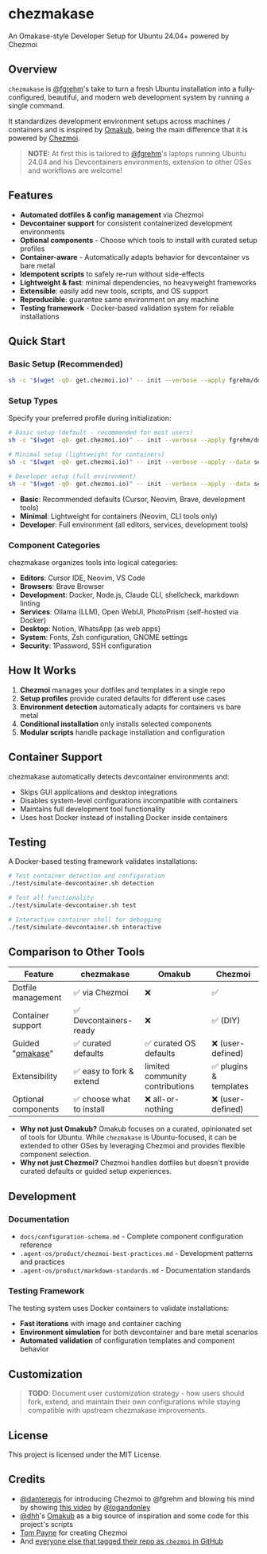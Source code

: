 # chezmakase

An Omakase-style Developer Setup for Ubuntu 24.04+ powered by Chezmoi

## Overview

`chezmakase` is [@fgrehm][gh-fgrehm]'s take to turn a fresh Ubuntu installation into a
fully-configured, beautiful, and modern web development system by running a single command.

It standardizes development environment setups across machines / containers and is inspired by
[Omakub][omakub], being the main difference that it is powered by [Chezmoi][chezmoi].

> **NOTE:** At first this is tailored to [@fgrehm][gh-fgrehm]'s laptops running Ubuntu 24.04 and
> his Devcontainers environments, extension to other OSes and workflows are welcome!

## Features

- **Automated dotfiles & config management** via Chezmoi
- **Devcontainer support** for consistent containerized development environments
- **Optional components** - Choose which tools to install with curated setup profiles
- **Container-aware** - Automatically adapts behavior for devcontainer vs bare metal
- **Idempotent scripts** to safely re-run without side-effects
- **Lightweight & fast**: minimal dependencies, no heavyweight frameworks
- **Extensible**: easily add new tools, scripts, and OS support
- **Reproducible**: guarantee same environment on any machine
- **Testing framework** - Docker-based validation system for reliable installations

## Quick Start

### Basic Setup (Recommended)

```bash
sh -c "$(wget -qO- get.chezmoi.io)" -- init --verbose --apply fgrehm/dotfiles-chezmoi
```

### Setup Types

Specify your preferred profile during initialization:

```bash
# Basic setup (default - recommended for most users)
sh -c "$(wget -qO- get.chezmoi.io)" -- init --verbose --apply fgrehm/dotfiles-chezmoi

# Minimal setup (lightweight for containers)
sh -c "$(wget -qO- get.chezmoi.io)" -- init --verbose --apply --data setupType=minimal fgrehm/dotfiles-chezmoi

# Developer setup (full environment)
sh -c "$(wget -qO- get.chezmoi.io)" -- init --verbose --apply --data setupType=developer fgrehm/dotfiles-chezmoi
```

- **Basic**: Recommended defaults (Cursor, Neovim, Brave, development tools)
- **Minimal**: Lightweight for containers (Neovim, CLI tools only)
- **Developer**: Full environment (all editors, services, development tools)

### Component Categories

chezmakase organizes tools into logical categories:

- **Editors**: Cursor IDE, Neovim, VS Code
- **Browsers**: Brave Browser
- **Development**: Docker, Node.js, Claude CLI, shellcheck, markdown linting
- **Services**: Ollama (LLM), Open WebUI, PhotoPrism (self-hosted via Docker)
- **Desktop**: Notion, WhatsApp (as web apps)
- **System**: Fonts, Zsh configuration, GNOME settings
- **Security**: 1Password, SSH configuration

## How It Works

1. **Chezmoi** manages your dotfiles and templates in a single repo
2. **Setup profiles** provide curated defaults for different use cases
3. **Environment detection** automatically adapts for containers vs bare metal
4. **Conditional installation** only installs selected components
5. **Modular scripts** handle package installation and configuration

## Container Support

chezmakase automatically detects devcontainer environments and:

- Skips GUI applications and desktop integrations
- Disables system-level configurations incompatible with containers
- Maintains full development tool functionality
- Uses host Docker instead of installing Docker inside containers

## Testing

A Docker-based testing framework validates installations:

```bash
# Test container detection and configuration
./test/simulate-devcontainer.sh detection

# Test all functionality
./test/simulate-devcontainer.sh test

# Interactive container shell for debugging
./test/simulate-devcontainer.sh interactive
```

## Comparison to Other Tools

| Feature                          | chezmakase                | Omakub                          | Chezmoi                |
| -------------------------------- | ------------------------- | ------------------------------- | ---------------------- |
| Dotfile management               | ✅ via Chezmoi            | ❌                              | ✅                     |
| Container support                | ✅ Devcontainers-ready    | ❌                              | ✅ (DIY)               |
| Guided "[omakase][wiki-omakase]" | ✅ curated defaults       | ✅ curated OS defaults          | ❌ (user-defined)      |
| Extensibility                    | ✅ easy to fork & extend  | limited community contributions | ✅ plugins & templates |
| Optional components              | ✅ choose what to install | ❌ all-or-nothing               | ❌ (user-defined)      |

- **Why not just Omakub?** Omakub focuses on a curated, opinionated set of tools for Ubuntu.
  While `chezmakase` is Ubuntu-focused, it can be extended to other OSes by leveraging Chezmoi
  and provides flexible component selection.
- **Why not just Chezmoi?** Chezmoi handles dotfiles but doesn't provide curated defaults or
  guided setup experiences.

## Development

### Documentation

- `docs/configuration-schema.md` - Complete component configuration reference
- `.agent-os/product/chezmoi-best-practices.md` - Development patterns and practices
- `.agent-os/product/markdown-standards.md` - Documentation standards

### Testing Framework

The testing system uses Docker containers to validate installations:

- **Fast iterations** with image and container caching
- **Environment simulation** for both devcontainer and bare metal scenarios
- **Automated validation** of configuration templates and component behavior

## Customization

> **TODO**: Document user customization strategy - how users should fork, extend, and maintain
> their own configurations while staying compatible with upstream chezmakase improvements.

## License

This project is licensed under the MIT License.

## Credits

- [@danteregis][gh-danteregis] for introducing Chezmoi to @fgrehm and blowing his mind by showing
  [this video][chezmoi-video] by [@logandonley][gh-logandonley]
- [@dhh][gh-dhh]'s [Omakub][omakub] as a big source of inspiration and some code for this
  project's scripts
- [Tom Payne](https://github.com/twpayne) for creating Chezmoi
- And [everyone else that tagged their repo as `chezmoi` in GitHub][gh-chezmoi-topics]

[gh-fgrehm]: https://github.com/fgrehm
[omakub]: https://omakub.org
[chezmoi]: https://www.chezmoi.io/
[wiki-omakase]: https://en.wikipedia.org/wiki/Omakase
[chezmoi-video]: https://www.youtube.com/watch?v=-RkANM9FfTM
[gh-danteregis]: https://github.com/danteregis
[gh-logandonley]: https://github.com/logandonley
[gh-dhh]: https://github.com/dhh
[gh-chezmoi-topics]: https://github.com/topics/chezmoi?o=desc&s=stars
